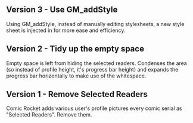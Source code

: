 
## Version 3 - Use GM_addStyle
Using GM_addStyle, instead of manually editing stylesheets, a new style sheet is injected in for more ease and efficiency.

## Version 2 - Tidy up the empty space
Empty space is left from hiding the selected readers. Condenses the area (so instead of profile height, it's progress bar height) and expands the progress bar horizontally to make use of the whitespace.

## Version 1 - Remove Selected Readers
Comic Rocket adds various user's profile pictures every comic serial as "Selected Readers". Remove them.
